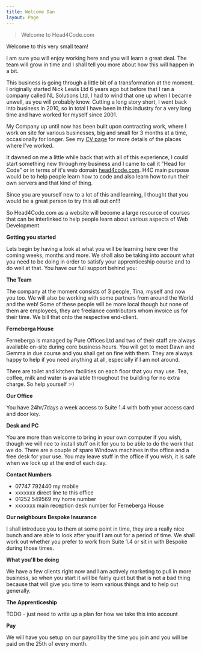 ```yaml
---
title: Welcome Dan
layout: Page
---
```


> Welcome to Head4Code.com

Welcome to this very small team!  

I am sure you will enjoy working here and you will learn a great deal. The team will grow in time and I shall tell you more about how this will happen in a bit.

This business is going through a little bit of a transformation at the moment. I originally started Nick Lewis Ltd 6 years ago but before that I ran a company called NL Solutions Ltd, I had to wind that one up when I became unwell, as you will probably know. Cutting a long story short, I went back into business in 2010, so in total I have been in this industry for a very long time and have worked for myself since 2001. 

My Company up until now has been built upon contracting work, where I work on site for various businesses, big and small for 3 months at a time, occasionally for longer. See my [CV page](/cv) for more details of the places where I've worked.

It dawned on me a little while back that with all of this experience, I could start something new through my business and I came to call it "Head for Code" or in terms of it's web domain [head4code.com](). H4C main purpose would be to help people learn how to code and also learn how to run their own servers and that kind of thing.

Since you are yourself new to a lot of this and learning, I thought that you would be a great person to try this all out on!!!

So Head4Code.com as a website will become a large resource of courses that can be interlinked to help people learn about various aspects of Web Development.

**Getting you started**

Lets begin by having a look at what you will be learning here over the coming weeks, months and more. We shall also be taking into account what you need to be doing in order to satisfy your apprenticeship course and to do well at that. You have our full support behind you:

**The Team**

The company at the moment consists of 3 people, Tina, myself and now you too. We will also be working with some partners from around the World and the web! Some of these people will be more local though but none of them are employees, they are freelance contributors whom invoice us for their time. We bill that onto the respective end-client.

**Ferneberga House**

Ferneberga is managed by Pure Offices Ltd and two of their staff are always available on-site during core business hours. You will get to meet Dawn and Gemma in due course and you shall get on fine with them. They are always happy to help if you need anything at all, especially if I am not around.

There are toilet and kitchen facilities on each floor that you may use. Tea, coffee, milk and water is available throughout the building for no extra charge. So help yourself :-)

**Our Office**

You have 24hr/7days a week access to Suite 1.4 with both your access card and door key. 

**Desk and PC**

You are more than welcome to bring in your own computer if you wish, though we will nee to install stuff on it for you to be able to do the work that we do. There are a couple of spare Windows machines in the office and a free desk for your use. You may leave stuff in the office if you wish, it is safe when we lock up at the end of each day. 

**Contact Numbers**

* 07747 792440 my mobile
* xxxxxxx direct line to this office
* 01252 549569 my home number
* xxxxxxx main reception desk number for Ferneberga House

**Our neighbours Bespoke Insurance**

I shall introduce you to them at some point in time, they are a really nice bunch and are able to look after you if I am out for a period of time. We shall work out whether you prefer to work from Suite 1.4 or sit in with Bespoke during those times.

**What you'll be doing**

We have a few clients right now and I am actively marketing to pull in more business, so when you start it will be fairly quiet but that is not a bad thing because that will give you time to learn various things and to help out generally.

**The Apprenticeship**

TODO - just need to write up a plan for how we take this into account

**Pay**

We will have you setup on our payroll by the time you join and you will be paid on the 25th of every month. 

